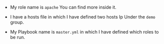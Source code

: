* My role name is `apache`
 You can find more inside it.


* I have a hosts file in which I have defined two hosts Ip Under the `demo` group.

* My Playbook name is `master.yml` in which I  have defined which roles to be run.

